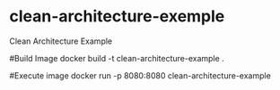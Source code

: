 # clean-architecture-exemple
Clean Architecture Example

#Build Image
docker build -t clean-architecture-example .

#Execute image
docker run -p 8080:8080 clean-architecture-example
